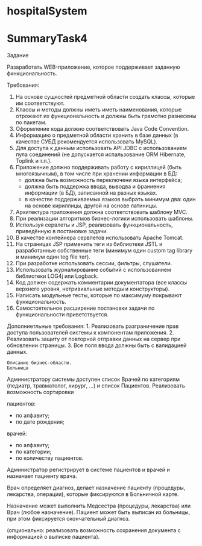 # hospitalSystem
# SummaryTask4
Задание

Разаработать WEB-приложение, которое поддерживает заданную фкнкциональность.

Требования:
1. На основе сущностей предметной области создать классы, которые им соответствуют.
2. Классы и методы должны иметь иметь наименования, которые отрожают их функциональность
и должны быть грамотно разнесены по пакетам.
3. Оформление кода должно соответствовать Java Code Convention.
4. Информацию о предметной области хранить в базе данных (в качестве СУБД рекомендуется
использовать MySQL).
5. Для доступа к данным использовать API JDBC с использованием пула соединений (не допускается
испальзование ORM Hibernate, Toplink и т.п.).
6. Приложение должно поддерживать работу с кириллицей (быть многоязычным),
в том числе при хранении информации в БД:
	- должна быть возможность переключени языка интерфейса;
	- должна быть поддержка ввода, выводва и франиения информации (в БД), записанной 
	на разных языках. 
	- в качестве поддерживаемых языков выбрать минимум два: один на основе кириллицы,
	другой на основе латиницы.
7. Архитектура приложения должна соответствовать шаблону MVC.
8. При реализации алгоритмов бизнес-логики использовать шаблоны.
9. Используя сервлеты и JSP, реализовать функциональность, приведённую в постановке задачи.
10. В качестве контейнера сервлетов использовать Apache Tomcat.
11. На страницах JSP применить теги из библиотеки JSTL и разработанные собственные теги (минимум
один custom tag library и минимум один teg file тег).
12. При разработке использовать сессии, фильтры, слушатели.
13. Использовать журналирование событий с использованием библиотеки LOG4j или Logback.
14. Код должен содержать комментарии документатора (все классы верхнего уровня,
нетривиальные методы и конструкторы).
15. Написать модульные тесты, которые по максимуму покрывают функциональность.
16. Самостоятельное расширение постановки задачи по функциональности приветствуется.

Дополниетльные требования:
	1. Реализовать разграничение прав доступа пользователей системы к компонентам приложения.
	2. Реализовать защиту от повторной отправки данных на сервер при обновлении страницы.
	3. Все поля ввода должны быть с валидацией данных.
	
	Описание бизнес-области.
	Больница
 
Администратору системы доступен список Врачей по категориям (педиатр, травматолог, хирург, ...) и список Пациентов. Реализовать возможность сортировки

пациентов:

* по алфавиту;
* по дате рождения;

врачей:

* по алфавиту;
* по категории;
* по количеству пациентов.

Администратор регистрирует в системе пациентов и врачей и назначает пациенту врача.

Врач определяет диагноз, делает назначение пациенту (процедуры, лекарства, операции), которые фиксируются в Больничной карте.

Назначение может выполнить Медсестра (процедуры, лекарства) или Врач (любое назначение). Пациент может быть выписан из больницы, при этом фиксируется окончательный диагноз.

(опционально: реализовать возможность сохранения документа с информацией о выписке пациента).